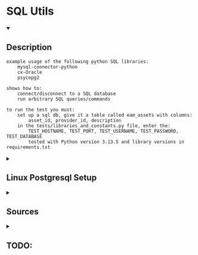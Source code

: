 # SQL Utils


<details open>
<summary><h2>Description</h2></summary>

    example usage of the following python SQL libraries:
        mysql-connector-python
        cx-Oracle
        psycopg2

    shows how to:
        connect/disconnect to a SQL database
        run arbitrary SQL queries/commands

    to run the test you must:
        set up a sql db, give it a table called eam_assets with columns:
            asset_id, provider_id, description
        in the tests/libraries_and_constants.py file, enter the:
            TEST_HOSTNAME, TEST_PORT, TEST_USERNAME, TEST_PASSWORD, TEST_DATABASE
            tested with Python version 3.13.5 and library versions in requirements.txt

</details>

<details>
<summary><h2>Linux Postgresql Setup</h2></summary>
    
    sudo pacman -S postgresql # install postgresql
    sudo systemctl start postgresql
    sudo systemctl status postgresql

    # create example 'admin' superuser w/ password 'password'
    sudo -u postgres psql
        CREATE ROLE admin WITH LOGIN PASSWORD 'password';
        ALTER ROLE admin CREATEDB;
        ALTER ROLE admin WITH SUPERUSER;

    # update config file to require password from databases at localhost
    # by changing "trust" to "md5" in METHOD column
    sudo nano /var/lib/postgresql/17/main/pg_hba.conf

</details>

<details>
<summary><h2>Sources</h2></summary>

    MySQL Connector/Python Docs
    https://github.com/mysql/mysql-connector-python

    Oracle Database Connection in Python
        cx_Oracle lib requires Oracle Client libraries
            download the Basic one
            https://www.oracle.com/database/technologies/instant-client.html
        and add it to your path:
            C:\oracle\instantclient_19_10
        https://cx-oracle.readthedocs.io/en/latest/user_guide/installation.html
    https://www.geeksforgeeks.org/oracle-database-connection-in-python/

    PostgreSQL Connector
    https://pypi.org/project/psycopg2/

</details>


<details>
<summary><h2>TODO:</h2></summary>
	
	create optional argument in select query function to save
	the results to a file, and another argument to read from
	a file if it exists
		this will be helpful in only running long lasting queries once

	create function to run update queries, and test it
		function created, it just needs to be tested and documented

</details>

